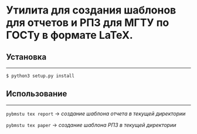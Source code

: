 # Утилита для создания шаблонов для отчетов и РПЗ для МГТУ по ГОСТу в формате LaTeX.

## Установка
---

```shell
$ python3 setup.py install
```

## Использование
---

`pybmstu tex report` -> *создание шаблона отчета в текущей директории*

`pybmstu tex paper` -> *создание шаблона РПЗ в текущей директории*

